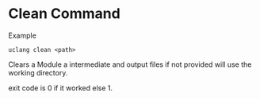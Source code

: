# Clean Command


Example
```
uclang clean <path>
```

Clears a Module a intermediate and output files if not provided will use the working directory.

exit code is 0 if it worked else 1.
